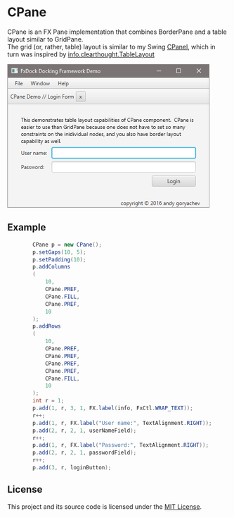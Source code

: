 # CPane

CPane is an FX Pane implementation that combines BorderPane and a table layout similar to GridPane.  
The grid (or, rather, table) layout is similar to my Swing
[CPanel](https://github.com/andy-goryachev/PasswordSafe/blob/master/src/goryachev/common/ui/CPanel.java), 
which in turn was inspired by 
[info.clearthought.TableLayout](http://www.clearthought.info/)

![screenshot](cpane.png)



## Example

```java
		CPane p = new CPane();
		p.setGaps(10, 5);
		p.setPadding(10);
		p.addColumns
		(
			10,
			CPane.PREF,
			CPane.FILL,
			CPane.PREF,
			10
		);
		p.addRows
		(
			10,
			CPane.PREF,
			CPane.PREF,
			CPane.PREF,
			CPane.PREF,
			CPane.FILL,
			10
		);
		int r = 1;
		p.add(1, r, 3, 1, FX.label(info, FxCtl.WRAP_TEXT));
		r++;
		p.add(1, r, FX.label("User name:", TextAlignment.RIGHT));
		p.add(2, r, 2, 1, userNameField);
		r++;
		p.add(1, r, FX.label("Password:", TextAlignment.RIGHT));
		p.add(2, r, 2, 1, passwordField);
		r++;
		p.add(3, r, loginButton);
```


## License

This project and its source code is licensed under the [MIT License](../../LICENSE).
